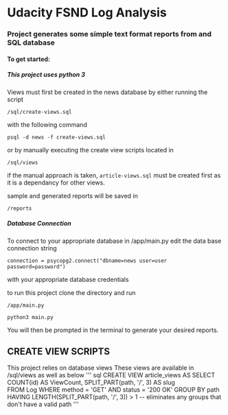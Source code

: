 # Udacity FSND Log Analysis

### Project generates some simple text format reports from and SQL database

#### To get started:

##### This project uses python 3

Views must first be created in the news database by either running the script

`/sql/create-views.sql`

with the following command 

`psql -d news -f create-views.sql`


or by manually executing the create view scripts located in 

`/sql/views`

if the manual approach is taken, `article-views.sql` must be created first as it is a dependancy
for other views. 

sample and generated reports will be saved in

`/reports`

##### Database Connection
To connect to your appropriate database in /app/main.py edit the data base connection string

`connection = psycopg2.connect("dbname=news user=user password=password")`

with your appropriate database credentials

to run this project clone the directory and run

`/app/main.py`

`python3 main.py`

You will then be prompted in the terminal to generate your desired reports. 

## CREATE VIEW SCRIPTS
This project relies on database views These views are available in /sql/views as well as below
        ''' sql
         CREATE VIEW article_views AS
          SELECT COUNT(id) AS ViewCount,
                 SPLIT_PART(path, '/', 3) AS slug  
            FROM Log
            WHERE method = 'GET'
                  AND status = '200 OK'
         GROUP BY path
           HAVING LENGTH(SPLIT_PART(path, '/', 3)) > 1 -- eliminates any groups that don't have a valid path
'''
